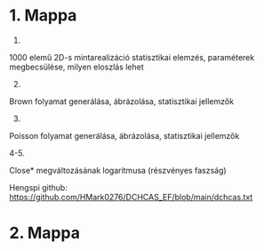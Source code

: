 # 1. Mappa
1.
1000 elemű 2D-s mintarealizáció
statisztikai elemzés, paraméterek megbecsülése, milyen eloszlás lehet

2.
Brown folyamat generálása, ábrázolása, statisztikai jellemzők

3.
Poisson folyamat generálása, ábrázolása, statisztikai jellemzők

4-5.

Close* megváltozásának logaritmusa (részvényes faszság)

Hengspi github:
https://github.com/HMark0276/DCHCAS_EF/blob/main/dchcas.txt

# 2. Mappa
